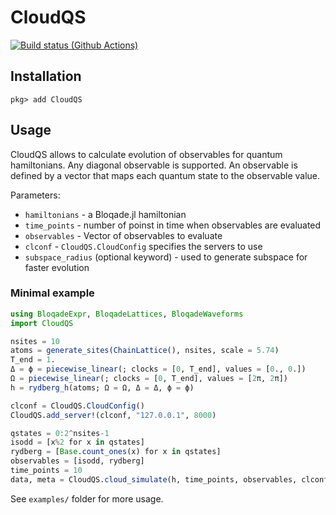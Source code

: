 # CloudQS
[![Build status (Github Actions)](https://github.com/CloudQuantumSim/CloudQS.jl/workflows/CI/badge.svg)](https://github.com/CloudQuantumSim/CloudQS.jl/actions)

## Installation

```
pkg> add CloudQS
```

## Usage

CloudQS allows to calculate evolution of observables for quantum hamiltonians.
Any diagonal observable is supported. An observable is defined by a vector that
maps each quantum state to the observable value.

Parameters:
* `hamiltonians` - a Bloqade.jl hamiltonian
* `time_points` - number of poinst in time when observables are evaluated
* `observables` - Vector of observables to evaluate
* `clconf` - `CloudQS.CloudConfig` specifies the servers to use
* `subspace_radius` (optional keyword) - used to generate subspace for faster
  evolution


### Minimal example

```julia
using BloqadeExpr, BloqadeLattices, BloqadeWaveforms
import CloudQS 

nsites = 10
atoms = generate_sites(ChainLattice(), nsites, scale = 5.74)
T_end = 1.
Δ = ϕ = piecewise_linear(; clocks = [0, T_end], values = [0., 0.])
Ω = piecewise_linear(; clocks = [0, T_end], values = [2π, 2π])
h = rydberg_h(atoms; Ω = Ω, Δ = Δ, ϕ = ϕ)

clconf = CloudQS.CloudConfig()
CloudQS.add_server!(clconf, "127.0.0.1", 8000)

qstates = 0:2^nsites-1
isodd = [x%2 for x in qstates]
rydberg = [Base.count_ones(x) for x in qstates]
observables = [isodd, rydberg]
time_points = 10
data, meta = CloudQS.cloud_simulate(h, time_points, observables, clconf)
```

See `examples/` folder for more usage.


